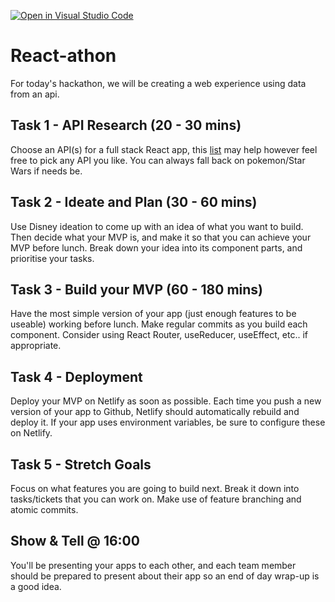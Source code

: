 [![Open in Visual Studio Code](https://classroom.github.com/assets/open-in-vscode-f059dc9a6f8d3a56e377f745f24479a46679e63a5d9fe6f495e02850cd0d8118.svg)](https://classroom.github.com/online_ide?assignment_repo_id=6701962&assignment_repo_type=AssignmentRepo)
# React-athon

For today's hackathon, we will be creating a web experience using data from an api.

## Task 1 - API Research (20 - 30 mins)

Choose an API(s) for a full stack React app, this [list](https://apilist.fun) may help however feel free to pick any API you like. You can always fall back on pokemon/Star Wars if needs be.

## Task 2 - Ideate and Plan (30 - 60 mins)

Use Disney ideation to come up with an idea of what you want to build. Then decide what your MVP is, and make it so that you can achieve your MVP before lunch. Break down your idea into its component parts, and prioritise your tasks.

## Task 3 - Build your MVP (60 - 180 mins)

Have the most simple version of your app (just enough features to be useable) working before lunch. Make regular commits as you build each component. Consider using React Router, useReducer, useEffect, etc.. if appropriate.

## Task 4 - Deployment
Deploy your MVP on Netlify as soon as possible. Each time you push a new version of your app to Github, Netlify should automatically rebuild and deploy it. If your app uses environment variables, be sure to configure these on Netlify.

## Task 5 - Stretch Goals

Focus on what features you are going to build next. Break it down into tasks/tickets that you can work on. Make use of feature branching and atomic commits.

## Show & Tell @ 16:00

You'll be presenting your apps to each other, and each team member should be prepared to present about their app so an end of day wrap-up is a good idea.
